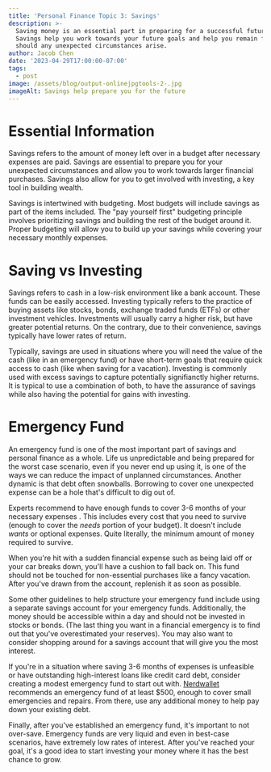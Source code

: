 ```yaml
---
title: 'Personal Finance Topic 3: Savings'
description: >-
  Saving money is an essential part in preparing for a successful future.
  Savings help you work towards your future goals and help you remain flexible
  should any unexpected circumstances arise.
author: Jacob Chen
date: '2023-04-29T17:00:00-07:00'
tags:
  - post
image: /assets/blog/output-onlinejpgtools-2-.jpg
imageAlt: Savings help prepare you for the future
---
```

# Essential Information

Savings refers to the amount of money left over in a budget after necessary expenses are paid. Savings are essential to prepare you for your unexpected circumstances and allow you to work towards larger financial purchases. Savings also allow for you to get involved with investing, a key tool in building wealth.

Savings is intertwined with budgeting. Most budgets will include savings as part of the items included. The "pay yourself first" budgeting principle involves prioritizing savings and building the rest of the budget around it. Proper budgeting will allow you to build up your savings while covering your necessary monthly expenses.

# Saving vs Investing

Savings refers to cash in a low-risk environment like a bank account. These funds can be easily accessed. Investing typically refers to the practice of buying assets like stocks, bonds, exchange traded funds (ETFs) or other investment vehicles. Investments will usually carry a higher risk, but have greater potential returns. On the contrary, due to their convenience, savings typically have lower rates of return.

Typically, savings are used in situations where you will need the value of the cash (like in an emergency fund) or have short-term goals that require quick access to cash (like when saving for a vacation). Investing is commonly used with excess savings to capture potentially signifianctly higher returns. It is typical to use a combination of both, to have the assurance of savings while also having the potential for gains with investing.

# Emergency Fund

An emergency fund is one of the most important part of savings and personal finance as a whole. Life us unpredictable and being prepared for the worst case scenario, even if you never end up using it, is one of the ways we can reduce the impact of unplanned circumstances. Another dynamic is that debt often snowballs. Borrowing to cover one unexpected expense can be a hole that's difficult to dig out of.

Experts recommend to have enough funds to cover 3-6 months of your necessary expenses . This includes every cost that you need to survive (enough to cover the _needs_ portion of your budget). It doesn't include _wants_ or optional expenses. Quite literally, the minimum amount of money required to survive.

When you're hit with a sudden financial expense such as being laid off or your car breaks down, you'll have a cushion to fall back on. This fund should not be touched for non-essential purchases like a fancy vacation. After you've drawn from the account, replenish it as soon as possible. 

Some other guidelines to help structure your emergency fund include using a separate savings account for your emergency funds. Additionally, the money should be accessible within a day and should not be invested in stocks or bonds. (The last thing you want in a financial emergency is to find out that you've overestimated your reserves). You may also want to consider shopping around for a savings account that will give you the most interest. 

If you're in a situation where saving 3-6 months of expenses is unfeasible or have outstanding high-interest loans like credit card debt, consider creating a modest emergency fund to start out with. [Nerdwallet ](https://www.nerdwallet.com/article/finance/how-to-budget)recommends an emergency fund of at least $500, enough to cover small emergencies and repairs. From there, use any additional money to help pay down your existing debt.

Finally, after you've established an emergency fund, it's important to not over-save. Emergency funds are very liquid and even in best-case scenarios, have extremely low rates of interest. After you've reached your goal, it's a good idea to start investing your money where it has the best chance to grow.
